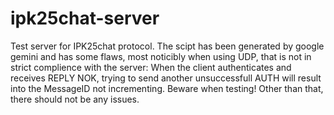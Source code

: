 # ipk25chat-server

Test server for IPK25chat protocol. The scipt has been generated by google gemini and has some flaws, most noticibly when using UDP, that is not in strict complience with the server: When the client authenticates and receives REPLY NOK, trying to send another unsuccessfull AUTH will result into the MessageID not incrementing. Beware when testing! Other than that, there should not be any issues.